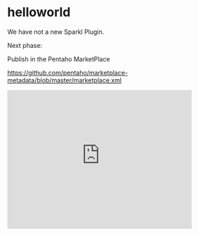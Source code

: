 helloworld
===

We have not a new Sparkl Plugin.

Next phase:

Publish in the Pentaho MarketPlace

https://github.com/pentaho/marketplace-metadata/blob/master/marketplace.xml


<iframe width="420" height="315" src="https://www.youtube.com/embed/Mfx4j6wyCWk" frameborder="0" allowfullscreen></iframe>

